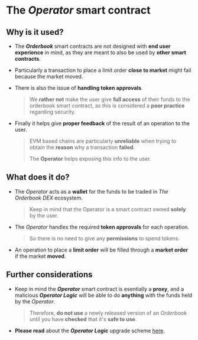 # The *Operator* smart contract

## Why is it used?

* The ***Orderbook*** smart contracts are not designed with **end user experience** in mind, as they are meant to also be used by **other smart contracts**.

* Particularly a transaction to place a limit order **close to market** might fail because the market moved.

* There is also the issue of **handling token approvals**.

  > We **rather not** make the user give **full access** of their funds to the orderbook smart contract, as this is considered a **poor practice** regarding security.

* Finally it helps give **proper feedback** of the result of an operation to the user.

  > EVM based chains are particularly **unreliable** when trying to obtain the **reason** why a transaction **failed**.
  >
  > The **Operator** helps exposing this info to the user.

## What does it do?

* The *Operator* acts as a **wallet** for the funds to be traded in *The Orderbook DEX* ecosystem.

  > Keep in mind that the Operator is a smart contract owned **solely** by the user.

* The *Operator* handles the required **token approvals** for each operation.

  > So there is no need to give any **permissions** to spend tokens.

* An operation to place a **limit order** will be filled through a **market order** if the market **moved**.

## Further considerations

* Keep in mind the ***Operator*** smart contract is esentially a **proxy**, and a malicious ***Operator Logic*** will be able to do **anything** with the funds held by the *Operator*.

  > Therefore, **do not use** a newly released version of an *Orderbook* until you have **checked** that it's **safe to use**.

* **Please read** about the ***Operator Logic*** upgrade scheme [here](operator-logic.md).
